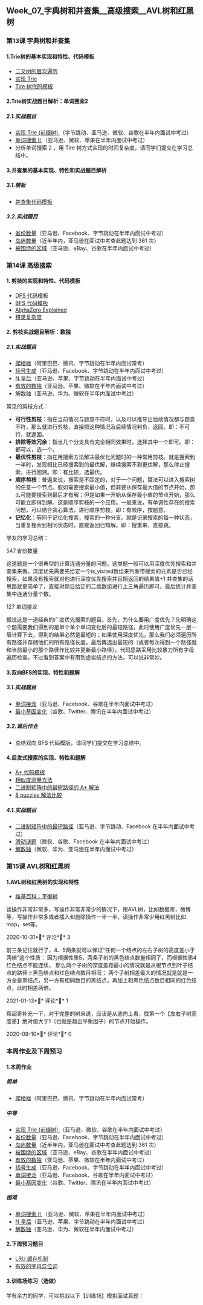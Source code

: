 ## Week_07_字典树和并查集__高级搜索__AVL树和红黑树



### 第13课 字典树和并查集



#### 1.Trie树的基本实现和特性、代码模板

- [二叉树的层次遍历](https://leetcode-cn.com/problems/binary-tree-level-order-traversal/)
- [实现 Trie](https://leetcode-cn.com/problems/implement-trie-prefix-tree/solution/)
- [Tire 树代码模板](https://shimo.im/docs/DP53Y6rOwN8MTCQH)



#### 2.Trie树实战题目解析：单词搜索2

##### 2.1.实战题目

- [实现 Trie (前缀树) ](https://leetcode-cn.com/problems/implement-trie-prefix-tree/#/description)（字节跳动、亚马逊、微软、谷歌在半年内面试中考过）
- [单词搜索 II ](https://leetcode-cn.com/problems/word-search-ii/)（亚马逊、微软、苹果在半年内面试中考过）
- 分析单词搜索 2 ，用 Tire 树方式实现的时间复杂度，请同学们提交在学习总结中。





#### 3.并查集的基本实现、特性和实战题目解析

##### 3.1.模板

- [并查集代码模板](https://shimo.im/docs/VtcxL0kyp04OBHak)



##### 3.2.实战题目

- [省份数量](https://leetcode-cn.com/problems/number-of-provinces/)（亚马逊、Facebook、字节跳动在半年内面试中考过）
- [岛屿数量](https://leetcode-cn.com/problems/number-of-islands/)（近半年内，亚马逊在面试中考查此题达到 361 次）
- [被围绕的区域](https://leetcode-cn.com/problems/surrounded-regions/)（亚马逊、eBay、谷歌在半年内面试中考过）





### 第14课 高级搜索



#### 1. 剪枝的实现和特性、代码模板

- [DFS 代码模板](https://shimo.im/docs/UdY2UUKtliYXmk8t)
- [BFS 代码模板](https://shimo.im/docs/ZBghMEZWix0Lc2jQ)
- [AlphaZero Explained](https://nikcheerla.github.io/deeplearningschool/2018/01/01/AlphaZero-Explained/)
- [棋类复杂度](https://en.wikipedia.org/wiki/Game_complexity)







#### 2. 剪枝实战题目解析：数独

##### 2.1.实战题目

- [爬楼梯](https://leetcode-cn.com/problems/climbing-stairs/)（阿里巴巴、腾讯、字节跳动在半年内面试常考）
- [括号生成](https://leetcode-cn.com/problems/generate-parentheses/)（亚马逊、Facebook、字节跳动在半年内面试中考过）
- [N 皇后](https://leetcode-cn.com/problems/n-queens/)（亚马逊、苹果、字节跳动在半年内面试中考过）
- [有效的数独](https://leetcode-cn.com/problems/valid-sudoku/description/)（亚马逊、苹果、微软在半年内面试中考过）
- [解数独](https://leetcode-cn.com/problems/sudoku-solver/#/description)（亚马逊、华为、微软在半年内面试中考过）





常见的剪枝方式：
- **可行性剪枝**：指在当前情况与题意不符时，以及可以推导出后续情况都与题意不符，那么就进行剪枝，直接把这种情况及后续情况判负，返回。即：不可行，就返回。
- **排除等效冗余**：指当几个分支具有完全相同效果时，选择其中一个即可。即：都可以，选一个。
- **最优性剪枝**：指在用搜索方法解决最优化问题时的一种常用剪枝。就是搜索到一半时，发现相比已经搜索到的最优解，继续搜索不到更优解，那么停止搜索，进行回溯。即：有比较，选最优。
- **顺序剪枝**：普遍来说，搜索是不固定的，对于一个问题，算法可以进入搜索树的任意一个节点。假如需要搜索最小值，但非要从保存最大值的节点开始，那么可能要搜索到最后才有解；但是如果一开始从保存最小值的节点开始，那么可能立即得到解。这是顺序剪枝的一个应用。一般来说，有单调性存在的搜索问题，可以结合贪心算法，进行顺序剪枝。即：有顺序，按题意。
- **记忆化**：等同于记忆化搜索，搜索的一种分支。就是记录搜索的每一种状态，当重复搜索到相同状态时，直接返回已知解。即：搜重来，直接跳。









学友的学习总结：

547.省份数量

这道题是一个很典型的计算连通分量的问题。这类题一般可以用深度优先搜索和并查集来做。深度优先需要先给定一个is_visited数组来判断带搜索的元素是否已经搜索，如果没有搜索就对他进行深度优先搜索并且把返回的结果值+1 并查集的话思路就更简单了，直接对题目给定的二维数组进行上三角遍历即可。最后统计并查集中连通分量个数。

127 单词接龙

据说这是一道经典的广度优先搜索的题目。首先，为什么要用广度优先？先明确这个题需要我们得到的是单个单个单词变化后的最短路径，此时使用广度优先一层一层计算下去，得到的结果必然是最短的；如果使用深度优先，那么我们必须遍历所有路径并存储他们的所有路径长度，最后再选出最短的（或者每次得到一个路径就和当前最小的那个路径作比较并更新最小路径）。代码思路采用比较暴力所有字母遍历检查。不过看到答案中有用到虚拟结点的方法，可以说非常妙。







#### 3.双向BFS的实现、特性和题解

##### 3.1.实战题目

- [单词接龙](https://leetcode-cn.com/problems/word-ladder/)（亚马逊、Facebook、谷歌在半年内面试中考过）
- [最小基因变化](https://leetcode-cn.com/problems/minimum-genetic-mutation/)（谷歌、Twitter、腾讯在半年内面试中考过）

##### 3.2.课后作业

- 总结双向 BFS 代码模版，请同学们提交在学习总结中。







#### 4.启发式搜索的实现、特性和题解

- [A* 代码模板](https://shimo.im/docs/8CzMlrcvbWwFXA8r)
- [相似度测量方法](https://dataaspirant.com/2015/04/11/five-most-popular-similarity-measures-implementation-in-python/)
- [二进制矩阵中的最短路径的 A* 解法](https://leetcode.com/problems/shortest-path-in-binary-matrix/discuss/313347/A*-search-in-Python)
- [8 puzzles 解法比较](https://zxi.mytechroad.com/blog/searching/8-puzzles-bidirectional-astar-vs-bidirectional-bfs/)

##### 4.1.实战题目

- [二进制矩阵中的最短路径](https://leetcode-cn.com/problems/shortest-path-in-binary-matrix/)（亚马逊、字节跳动、Facebook 在半年内面试中考过）
- [滑动谜题](https://leetcode-cn.com/problems/sliding-puzzle/)（微软、谷歌、Facebook 在半年内面试中考过）
- [解数独](https://leetcode-cn.com/problems/sudoku-solver/)（微软、华为、亚马逊在半年内面试中考过）







### 第15课 AVL树和红黑树



#### 1.AVL树和红黑树的实现和特性

- [维基百科：平衡树](https://en.wikipedia.org/wiki/Self-balancing_binary_search_tree)



读操作非常非常多，写操作非常非常少的情况下，用AVL树，比如数据库，微博等，写操作非常多或者插入和删除操作一半一半，读操作非常少用红黑树比如map，set等。

2020-10-31** 评论** 3



前三条记住就行了，4、5两条就可以保证“任何一个结点的左右子树的高度差小于两倍”这个性质：
因为根据性质5，两条子树的黑色结点数量相同了，而根据性质4红色结点不能连续，
那么两个子树的深度差距最小的情况就是从根节点到叶子结点的路径上黑色结点和红色结点数目相同；
两个子树相差最大的情况就是就是一方全是黑结点，另一方有相同数目的黑结点，再加上和黑色结点数目相同的红色结点，此时相差两倍。

2021-01-13** 评论** 1



帮超哥补充一下，对于完整的树来说，应该是从底向上看，找第一个【左右子树高度差】绝对值大于1（也就是超出平衡因子）的节点开始操作。

2020-09-10** 评论** 0





### 本周作业及下周预习

#### 1.本周作业

##### 简单

- [爬楼梯](https://leetcode-cn.com/problems/climbing-stairs/)（阿里巴巴、腾讯、字节跳动在半年内面试常考）

##### 中等

- [实现 Trie (前缀树) ](https://leetcode-cn.com/problems/implement-trie-prefix-tree/#/description)（亚马逊、微软、谷歌在半年内面试中考过）
- [省份数量](https://leetcode-cn.com/problems/number-of-provinces/)（亚马逊、Facebook、字节跳动在半年内面试中考过）
- [岛屿数量](https://leetcode-cn.com/problems/number-of-islands/)（近半年内，亚马逊在面试中考查此题达到 361 次）
- [被围绕的区域](https://leetcode-cn.com/problems/surrounded-regions/)（亚马逊、eBay、谷歌在半年内面试中考过）
- [有效的数独](https://leetcode-cn.com/problems/valid-sudoku/description/)（亚马逊、苹果、微软在半年内面试中考过）
- [括号生成](https://leetcode-cn.com/problems/generate-parentheses/)（亚马逊、Facebook、字节跳动在半年内面试中考过）
- [单词接龙](https://leetcode-cn.com/problems/word-ladder/)（亚马逊、Facebook、谷歌在半年内面试中考过）
- [最小基因变化](https://leetcode-cn.com/problems/minimum-genetic-mutation/)（谷歌、Twitter、腾讯在半年内面试中考过）

##### 困难

- [单词搜索 II ](https://leetcode-cn.com/problems/word-search-ii/)（亚马逊、微软、苹果在半年内面试中考过）
- [N 皇后](https://leetcode-cn.com/problems/n-queens/)（亚马逊、苹果、字节跳动在半年内面试中考过）
- [解数独](https://leetcode-cn.com/problems/sudoku-solver/#/description)（亚马逊、华为、微软在半年内面试中考过）







#### 2.下周预习题目

- [LRU 缓存机制](https://leetcode-cn.com/problems/lru-cache/#/)
- [有效的字母异位词](https://leetcode-cn.com/problems/valid-anagram/)





#### 3.训练场练习（选做）

学有余力的同学，可以挑战以下【训练场】模拟面试真题：









